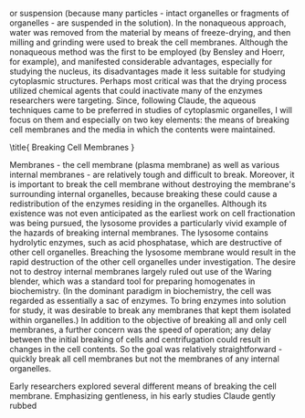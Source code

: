 or suspension (because many particles - intact organelles or fragments of organelles - are suspended in the solution). In the nonaqueous approach, water was removed from the material by means of freeze-drying, and then milling and grinding were used to break the cell membranes. Although the nonaqueous method was the first to be employed (by Bensley and Hoerr, for example), and manifested considerable advantages, especially for studying the nucleus, its disadvantages made it less suitable for studying cytoplasmic structures. Perhaps most critical was that the drying process utilized chemical agents that could inactivate many of the enzymes researchers were targeting. Since, following Claude, the aqueous techniques came to be preferred in studies of cytoplasmic organelles, I will focus on them and especially on two key elements: the means of breaking cell membranes and the media in which the contents were maintained.

\title{
Breaking Cell Membranes
}

Membranes - the cell membrane (plasma membrane) as well as various internal membranes - are relatively tough and difficult to break. Moreover, it is important to break the cell membrane without destroying the membrane's surrounding internal organelles, because breaking these could cause a redistribution of the enzymes residing in the organelles. Although its existence was not even anticipated as the earliest work on cell fractionation was being pursued, the lysosome provides a particularly vivid example of the hazards of breaking internal membranes. The lysosome contains hydrolytic enzymes, such as acid phosphatase, which are destructive of other cell organelles. Breaching the lysosome membrane would result in the rapid destruction of the other cell organelles under investigation. The desire not to destroy internal membranes largely ruled out use of the Waring blender, which was a standard tool for preparing homogenates in biochemistry. (In the dominant paradigm in biochemistry, the cell was regarded as essentially a sac of enzymes. To bring enzymes into solution for study, it was desirable to break any membranes that kept them isolated within organelles.) In addition to the objective of breaking all and only cell membranes, a further concern was the speed of operation; any delay between the initial breaking of cells and centrifugation could result in changes in the cell contents. So the goal was relatively straightforward - quickly break all cell membranes but not the membranes of any internal organelles.

Early researchers explored several different means of breaking the cell membrane. Emphasizing gentleness, in his early studies Claude gently rubbed